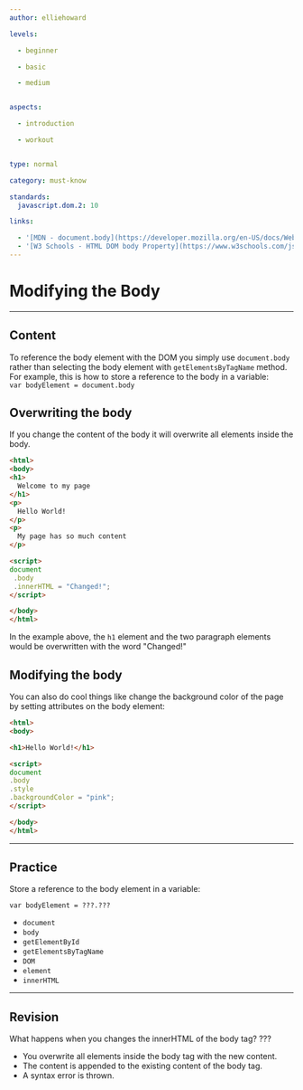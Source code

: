 ```yaml
---
author: elliehoward

levels:

  - beginner

  - basic

  - medium


aspects:

  - introduction

  - workout


type: normal

category: must-know

standards:
  javascript.dom.2: 10

links:

  - '[MDN - document.body](https://developer.mozilla.org/en-US/docs/Web/API/Document/body)'
  - '[W3 Schools - HTML DOM body Property](https://www.w3schools.com/jsref/prop_doc_body.asp)'
---
```

# Modifying the Body
---
## Content

To reference the body element with the DOM you simply use `document.body` rather than selecting the body element with `getElementsByTagName` method. For example, this is how to store a reference to the body in a variable:  
`var bodyElement = document.body`  

## Overwriting the body

If you change the content of the body it will overwrite all elements inside the body.

```html
<html>
<body>
<h1>
  Welcome to my page
</h1>
<p>
  Hello World!
</p>
<p>
  My page has so much content
</p>

<script>
document
 .body
 .innerHTML = "Changed!";
</script>

</body>
</html>
```
In the example above, the `h1` element and the two paragraph elements would be overwritten with the word "Changed!"

## Modifying the body

You can also do cool things like change the background color of the page by setting attributes on the body element:
```html
<html>
<body>

<h1>Hello World!</h1>

<script>
document
.body
.style
.backgroundColor = "pink";
</script>

</body>
</html>
```

---
## Practice

Store a reference to the body element in a variable:

`var bodyElement = ???.???`

* `document`
* `body`
* `getElementById`
* `getElementsByTagName`
* `DOM`
* `element`
* `innerHTML`

---
## Revision

What happens when you changes the innerHTML of the body tag?
???

* You overwrite all elements inside the body tag with the new content.
* The content is appended to the existing content of the body tag.
* A syntax error is thrown.
